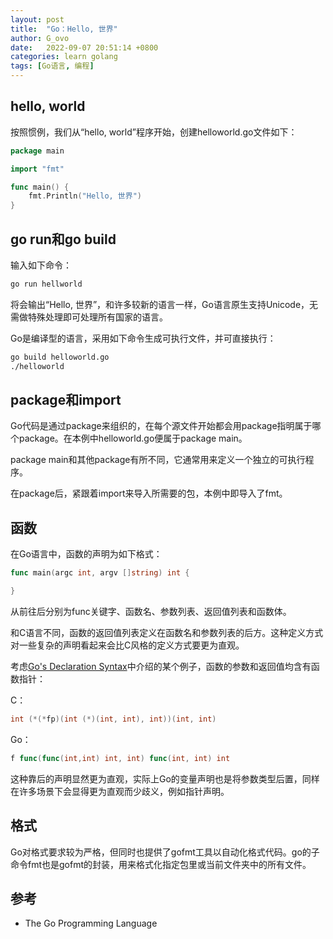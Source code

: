 ```yaml
---
layout: post
title:  "Go：Hello, 世界"
author: G_ovo
date:   2022-09-07 20:51:14 +0800
categories: learn golang
tags: [Go语言, 编程]
---
```

## hello, world

按照惯例，我们从“hello, world”程序开始，创建helloworld.go文件如下：

```go
package main

import "fmt"

func main() {
    fmt.Println("Hello, 世界")
}
```

## go run和go build

输入如下命令：

```bash
go run hellworld
```

将会输出“Hello, 世界”，和许多较新的语言一样，Go语言原生支持Unicode，无需做特殊处理即可处理所有国家的语言。

Go是编译型的语言，采用如下命令生成可执行文件，并可直接执行：

```bash
go build helloworld.go
./helloworld
```

## package和import

Go代码是通过package来组织的，在每个源文件开始都会用package指明属于哪个package。在本例中helloworld.go便属于package main。

package main和其他package有所不同，它通常用来定义一个独立的可执行程序。

在package后，紧跟着import来导入所需要的包，本例中即导入了fmt。

## 函数

在Go语言中，函数的声明为如下格式：

```go
func main(argc int, argv []string) int {

}
```

从前往后分别为func关键字、函数名、参数列表、返回值列表和函数体。

和C语言不同，函数的返回值列表定义在函数名和参数列表的后方。这种定义方式对一些复杂的声明看起来会比C风格的定义方式要更为直观。

考虑[Go's Declaration Syntax](https://go.dev/blog/declaration-syntax)中介绍的某个例子，函数的参数和返回值均含有函数指针：

C：

```C
int (*(*fp)(int (*)(int, int), int))(int, int)
```

Go：

```Go
f func(func(int,int) int, int) func(int, int) int
```

这种靠后的声明显然更为直观，实际上Go的变量声明也是将参数类型后置，同样在许多场景下会显得更为直观而少歧义，例如指针声明。

## 格式

Go对格式要求较为严格，但同时也提供了gofmt工具以自动化格式代码。go的子命令fmt也是gofmt的封装，用来格式化指定包里或当前文件夹中的所有文件。

## 参考

- The Go Programming Language
